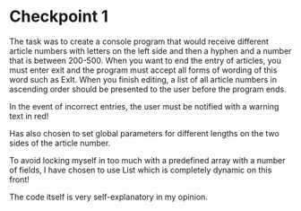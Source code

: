# Checkpoint 1

The task was to create a console program that would receive different article numbers with letters on the left side and then a hyphen and a number that is between 200-500. When you want to end the entry of articles, you must enter exit and the program must accept all forms of wording of this word such as ExIt. When you finish editing, a list of all article numbers in ascending order should be presented to the user before the program ends.

In the event of incorrect entries, the user must be notified with a warning text in red!

Has also chosen to set global parameters for different lengths on the two sides of the article number.

To avoid locking myself in too much with a predefined array with a number of fields, I have chosen to use List which is completely dynamic on this front!

The code itself is very self-explanatory in my opinion.

